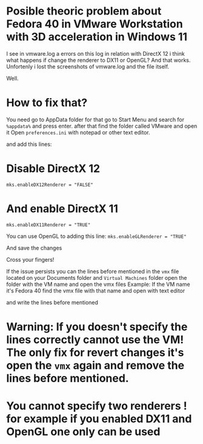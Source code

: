 # Posible theoric problem about Fedora 40 in VMware Workstation with 3D acceleration in Windows 11

I see in vmware.log a errors on this log in relation with DirectX 12 i think what happens if change the renderer to DX11 or OpenGL?
And that works. Unfortenly i lost the screenshots of vmware.log and the file itself. 

Well.
# How to fix that?

You need go to AppData folder for that go to Start Menu and search for `%appdata%` and press enter. 
after that find the folder called VMware and open it
Open `preferences.ini` with notepad or other text editor.

and add this lines:

# Disable DirectX 12
`mks.enableDX12Renderer = "FALSE"`

# And enable DirectX 11 
`mks.enableDX11Renderer = "TRUE"`

You can use OpenGL to adding this line:
`mks.enableGLRenderer = "TRUE"`

And save the changes

Cross your fingers!

If the issue persists you can the lines before mentioned in the `vmx` file located on your Documents folder and `Virtual Machines` folder open the folder with the VM name
and open the vmx files
Example:
If the VM name it's Fedora 40 find the vmx file with that name and open with text editor

and write the lines before mentioned

# Warning: If you doesn't specify the lines correctly cannot use the VM! The only fix for revert changes it's open the `vmx` again and remove the lines before mentioned.
# You cannot specify two renderers ! for example if you enabled DX11 and OpenGL one only can be used
